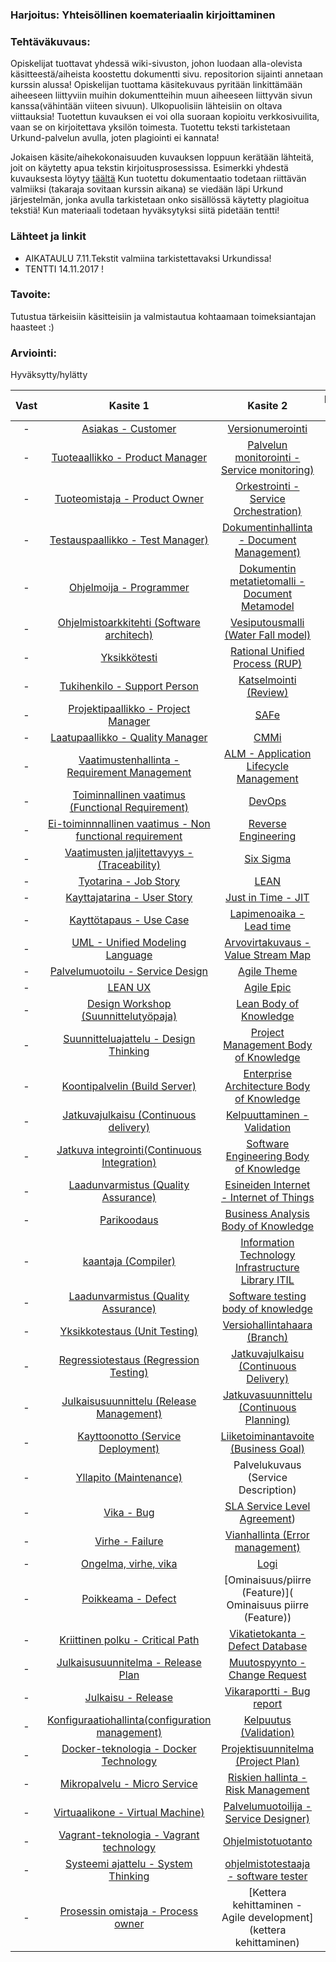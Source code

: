 ### Harjoitus:  Yhteisöllinen koemateriaalin kirjoittaminen

### Tehtäväkuvaus:

Opiskelijat tuottavat yhdessä wiki-sivuston, johon luodaan alla-olevista käsitteestä/aiheista koostettu dokumentti sivu. repositorion sijainti annetaan kurssin alussa! Opiskelijan tuottama käsitekuvaus pyritään linkittämään aiheeseen liittyviin muihin dokumentteihin muun aiheeseen liittyvän sivun kanssa(vähintään viiteen sivuun). Ulkopuolisiin lähteisiin on oltava viittauksia! Tuotettun kuvauksen ei voi olla suoraan kopioitu verkkosivuilita, vaan se on kirjoitettava yksilön toimesta. Tuotettu teksti tarkistetaan Urkund-palvelun avulla, joten plagiointi ei kannata! 

Jokaisen käsite/aihekokonaisuuden kuvauksen loppuun kerätään lähteitä, joit on käytetty apua tekstin kirjoitusprosessissa.
Esimerkki yhdestä kuvauksesta löytyy [täältä](https://github.com/JAMK-IT/TTOS1000-ohjelmistotuotanto/blob/master/GT0/kasitekuvaus-pohja.md)
Kun tuotettu dokumentaatio todetaan riittävän valmiiksi (takaraja sovitaan kurssin aikana) se viedään läpi Urkund järjestelmän, jonka avulla tarkistetaan onko sisällössä käytetty plagioitua tekstiä!
Kun materiaali todetaan hyväksytyksi siitä pidetään tentti!


### Lähteet ja linkit

* AIKATAULU 7.11.Tekstit valmiina tarkistettavaksi Urkundissa!
* TENTTI 14.11.2017 !

### Tavoite:

Tutustua tärkeisiin käsitteisiin ja valmistautua kohtaamaan toimeksiantajan haasteet :)

### Arviointi:

Hyväksytty/hylätty




| Vast | Kasite 1 | Kasite 2 | Kasite 3 |
|:-:|:-:|:-:| :-:|
| - | [Asiakas - Customer](asiakas) | [Versionumerointi](versionumerointi) | - |
| - | [Tuoteaallikko - Product Manager](Tuotepaallikko) | [Palvelun monitorointi - Service monitoring)](Monitorointi) | - |
| - | [Tuoteomistaja - Product Owner](tuoteomistaja) | [Orkestrointi - Service Orchestration)](orkestrointi) | - |
| - | [Testauspaallikko - Test Manager)](testauspaallikko) | [Dokumentinhallinta - Document Management)](dokumentinhallinta) | - |
| - | [Ohjelmoija - Programmer](ohjelmoija) | [Dokumentin metatietomalli - Document Metamodel](dokumenttien-metamallit) | - |
| - | [Ohjelmistoarkkitehti (Software architech)](ohjelmistoarkkitehti-(Software-architech)) | [Vesiputousmalli (Water Fall model)](Vesiputousmalli) |  - |
| - | [Yksikkötesti](unit-test) | [Rational Unified Process (RUP)](rational-unified-process) | - |
| - | [Tukihenkilo - Support Person](tukihenkilo) | [Katselmointi (Review)](katselmointi) | - |
| - | [Projektipaallikko - Project Manager]() | [SAFe](scalede-agile-framework) | - |
| - | [Laatupaallikko - Quality Manager](laatupaallikko) | [CMMi](cmmi) | - |
| - | [Vaatimustenhallinta - Requirement Management](vaatimustenhallinta) | [ALM - Application Lifecycle Management](application-lifecycle-management) | - |
| - | [Toiminnallinen vaatimus (Functional Requirement)](toiminnallinen-vaatimus) | [DevOps](devops) | - |
| - | [Ei-toiminnnallinen vaatimus - Non functional requirement](Ei-toiminnalinen-vaatimus) | [Reverse Engineering](Reverse-Engineering) | - |
| - | [Vaatimusten jaljitettavyys - (Traceability)](traceability) | [Six Sigma](six-sigma) |- |
| - | [Tyotarina - Job Story](tyotarina) | [LEAN](lean-six-sigma) | - |
| - | [Kayttajatarina - User Story](kayttajatarina) | [Just in Time - JIT](just-in-time) | - |
| - | [Kayttötapaus - Use Case ](kayttotapaus) | [Lapimenoaika - Lead time](lapimenoaika) | - |
| - | [UML - Unified Modeling Language](UML) | [Arvovirtakuvaus -Value Stream Map](arvovirtakuvaus) | - |
| - | [Palvelumuotoilu - Service Design](Palvelumuotoilu) | [Agile Theme](Agile-Theme) |- |
| - | [LEAN UX](Lean-Ux) | [Agile Epic](Agile-Epic) |- |
| - | [Design Workshop (Suunnittelutyöpaja)](Design-Workshop) | [Lean Body of Knowledge](Lean-Body-of-Knowledge) | - | - |
| - | [Suunnitteluajattelu - Design Thinking](Design-Thinking) | [Project Management Body of Knowledge](Project-Management-Body-of-Knowledge) | - |
| - | [Koontipalvelin (Build Server)](koontipalvelin) | [Enterprise Architecture Body of Knowledge](enterprise-architecture-body-of-knowledge) | - |
| - | [Jatkuvajulkaisu (Continuous delivery)](jatkuva-julkaisu) | [Kelpuuttaminen - Validation](kelpuuttaminen-validation) | - |
| - | [Jatkuva integrointi(Continuous Integration)](Jatkuva-integrointi) | [Software Engineering Body of Knowledge](Software-Engineering-Body-of-Knowledge) | - |
| - | [Laadunvarmistus (Quality Assurance)](laadunhallinta) | [Esineiden Internet - Internet of Things](internet-of-things) | - |
| - | [Parikoodaus](parikoodaus) | [Business Analysis Body of Knowledge](business-analysis-body-of-knowledge) | - |
| - | [kaantaja (Compiler)](kaantaja(compiler)) | [Information Technology Infrastructure Library ITIL](itil) | - |
| - | [Laadunvarmistus (Quality Assurance)](laadunvarmistus) | [Software testing body of knowledge](software-testing-body-of-knowledge) |- |
| - | [Yksikkotestaus (Unit Testing)](Yksikkotestaus) | [Versiohallintahaara (Branch)](versiohallintahaara) | - |
| - | [Regressiotestaus (Regression Testing)](regressio-testaus) | [Jatkuvajulkaisu (Continuous Delivery)](jatkuvajulkaisu) |- |
| - | [Julkaisusuunnittelu (Release Management)](julkaisusuunnittelu) | [Jatkuvasuunnittelu (Continuous Planning)](jatkuvasuunnittelu) | - |
| - | [Kayttoonotto (Service Deployment)](regressio-testaus) | [Liiketoiminantavoite (Business Goal)](liiketoimintatavoite) |- |
| - | [Yllapito (Maintenance)](yllapito) | Palvelukuvaus (Service Description) | - |
| - | [Vika - Bug](Vika-(bug)) | [SLA Service Level Agreement](service-level-agreement)) |- |
| - | [Virhe - Failure](Virhe) | [Vianhallinta (Error management)](vianhallinta) | - |
| - | [Ongelma, virhe, vika](ongelma) | [Logi](logi) |- |
| - | [Poikkeama - Defect]( Poikkeama(Defect)) | [Ominaisuus/piirre (Feature)]( Ominaisuus piirre (Feature)) | - |
| - | [Kriittinen polku - Critical Path](Kriittinen-polku) | [Vikatietokanta - Defect Database]() | - |
| - | [Julkaisusuunnitelma - Release Plan](julkaisusuunnitelma)  | [Muutospyynto - Change Request](muutospyynto)  | - |
| - | [Julkaisu - Release](Julkaisu-(Release)) | [Vikaraportti - Bug report](Vikaraportti-(Bug-Report))| - |  [Versiohallinta  - version control](versionhallinta) | [Tarkistus (Verifiointi)](verifikaatio) | - |
| - | [Konfiguraatiohallinta(configuration management)](konfiguraatiohallinta) | [Kelpuutus (Validation)](kelpuutus) | - |
| - | [Docker-teknologia - Docker Technology](Docker-kontti) | [Projektisuunnitelma (Project Plan)](Projektisuunnitelma) | - |
| - | [Mikropalvelu - Micro Service](mikropalvelu) | [Riskien hallinta - Risk Management](riskienhallinta) |- |
| - | [Virtuaalikone - Virtual Machine)](vvirtuaalikone) | [Palvelumuotoilija - Service Designer)](palvelumuotoilija) |- |
| - | [Vagrant-teknologia - Vagrant technology](vagrant-technology) | [Ohjelmistotuotanto](Ohjelmistotuotanto) |
| - | [Systeemi ajattelu - System Thinking](systeemiajattelu) | [ohjelmistotestaaja - software tester](ohjelmistotestaaja)  | 
| - | [Prosessin omistaja - Process owner](prosessinomistaja) |[Kettera kehittaminen - Agile development](kettera kehittaminen)| - |


